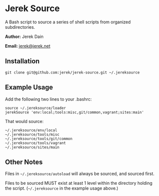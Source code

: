 Jerek Source
============

A Bash script to source a series of shell scripts from organized subdirectories.

**Author:** Jerek Dain

**Email:** jerek@jerek.net

Installation
------------

    git clone git@github.com:jerek/jerek-source.git ~/.jereksource

Example Usage
-------------

Add the following two lines to your .bashrc:

    source ~/.jereksource/loader
    jerekSource 'env:local;tools:misc,git/common,vagrant;sites:main'

That would source:

    ~/.jereksource/env/local
    ~/.jereksource/tools/misc
    ~/.jereksource/tools/git/common
    ~/.jereksource/tools/vagrant
    ~/.jereksource/sites/main

Other Notes
-----------

Files in `~/.jereksource/autoload` will always be sourced, and sourced first.

Files to be sourced MUST exist at least 1 level within the directory holding the script. (`~/.jereksource` in the example usage above.)
